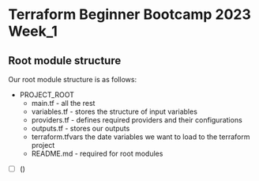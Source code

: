 
# Terraform Beginner Bootcamp 2023 Week_1

## Root module structure

Our root module structure is as follows:

- PROJECT_ROOT
  - main.tf - all the rest
  - variables.tf - stores the structure of input variables
  - providers.tf -  defines required providers and their configurations
  - outputs.tf  - stores our outputs
  - terraform.tfvars the date variables we want to load to the terraform project
  - README.md - required for root modules
- [ ] () 
